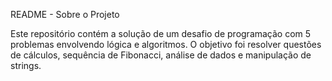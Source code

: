README - Sobre o Projeto

Este repositório contém a solução de um desafio de programação com 5 problemas envolvendo lógica e algoritmos. O objetivo foi resolver questões de cálculos, sequência de Fibonacci, análise de dados e manipulação de strings.
